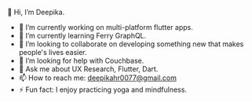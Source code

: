 👋 Hi, I’m Deepika.
- 🔭 I’m currently working on multi-platform flutter apps.
- 🌱 I’m currently learning Ferry GraphQL.
- 👯 I’m looking to collaborate on developing something new that makes people's lives easier.
- 🤔 I’m looking for help with Couchbase.
- 💬 Ask me about UX Research, Flutter, Dart.
- 📫 How to reach me: deepikahr0077@gmail.com
- ⚡ Fun fact: I enjoy practicing yoga and mindfulness.
